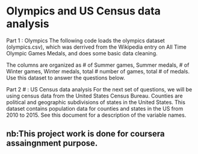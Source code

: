 
# Olympics and US Census data analysis

Part 1 : Olympics
The following code loads the olympics dataset (olympics.csv), which was derrived from the Wikipedia entry on All Time Olympic Games Medals, and does some basic data cleaning.

The columns are organized as # of Summer games, Summer medals, # of Winter games, Winter medals, total # number of games, total # of medals. Use this dataset to answer the questions below.


Part 2 # : US Census data analysis
For the next set of questions, we will be using census data from the United States Census Bureau. Counties are political and geographic subdivisions of states in the United States. This dataset contains population data for counties and states in the US from 2010 to 2015. See this document for a description of the variable names.




## nb:This project work is done for coursera assaingnment purpose.


